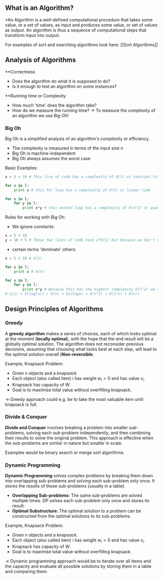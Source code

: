 ## What is an Algorithm?
*An Algorithm is a well-defined computational procedure that takes some value, or a set of values, as input and produces some value, or set of values as output. An algorithm is thus a sequence of computational steps that transform input into output.

For examples of sort and searching algorithms look here: [[Sort Algorithms]]
## Analysis of Algorithms
**Correctness
- Does the algorithm do what it is supposed to do?
- Is it enough to test an algorithm on some instances?

**Running time or Complexity
- How much 'time' does the algorithm take?
- How do we measure the running time?
-> To measure the complexity of an algorithm we use *Big Oh*!
### Big Oh
Big Oh is a simplified analysis of an algorithm's complexity or efficiency. 
- The complexity is measured in terms of the input size $n$
- Big Oh is machine-independent
- Big Oh always assumes the worst case

Basic Examples:

``` Python
x = 5 + 10 # This line of code has a complexity of O(1) or constant time

for x in l:
	print x # this for loop has a complexity of O(n) or linear time

for x in l:
	for y in l:
		print x*y # this nested loop has a complexity of O(n^2) or quadratic time
```

Rules for working with Big Oh:
- We ignore constants:

``` Python
x = 5 + 10 
y = 10 + 5 # These two lines of code have 2*O(1) but because we don't care about constants we still say they have O(1)
```

- certain terms 'dominate' others:

``` Python
x = 5 + 10 # O(1)

for x in l:
	print x # O(n)

for x in l:
	for y in l:
		print x*y # Because this has the highest complexity O(n^2) we say that the whole code block has a complexity of O(n^2).
# o(1) < O(log(n)) < O(n) < O(nlogn) < O(n^2) < O(2^n) < O(n!)
```

## Design Principles of Algorithms
### Greedy
A **greedy algorithm** makes a series of choices, each of which looks optimal at the moment (**locally optimal**), with the hope that the end result will be a globally optimal solution. The algorithm does not reconsider previous decisions, assuming that choosing what looks best at each step, will lead to the optimal solution overall (**Non-reversible**.

Example, Knapsack Problem:
- Given n objects and a *knapsack*.
- Each object (also called item) i has weight $w_{i} \gt 0$ and has value $v_{i}$.
- Knapsack has capacity of $W$.
- Goal is to maximise total value without overfilling knapsack.

-> Greedy approach could e.g. be to take the most valuable item until knapsack is full.
### Divide & Conquer
**Divide and Conquer** involves breaking a problem into smaller sub-problems, solving each sub-problem independently, and then combining their results to solve the original problem. This approach is effective when the sub-problems are similar in nature but smaller in scale.

Examples would be binary search or merge sort algorithms.
### Dynamic Programming
**Dynamic Programming** solves complex problems by breaking them down into overlapping sub-problems and solving each sub-problem only once. It stores the results of these sub-problems (usually in a table). 
- **Overlapping Sub-problems:** The same sub-problems are solved multiple times. DP solves each sub-problem only once and stores its result.
- **Optimal Substructure:** The optimal solution to a problem can be constructed from the optimal solutions to its sub-problems.

Example, Knapsack Problem:
- Given n objects and a *knapsack*.
- Each object (also called item) i has weight $w_{i} \gt 0$ and has value $v_{i}$.
- Knapsack has capacity of $W$.
- Goal is to maximise total value without overfilling knapsack.

-> Dynamic programming approach would be to iterate over all items and the capacity and evaluate all possible solutions by storing them in a table and comparing them. 